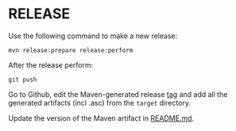 # RELEASE

Use the following command to make a new release:

```
mvn release:prepare release:perform
```

After the release perform:

```
git push
```

Go to Github, edit the Maven-generated release [tag](https://github.com/waikato-datamining/opex4j/tags) 
and add all the generated artifacts (incl .asc) from the `target` directory.

Update the version of the Maven artifact in [README.md](README.md#maven).
